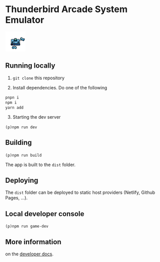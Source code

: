 # Thunderbird Arcade System Emulator

![Console](../assets/console.png)

## Running locally

1. `git clone` this repository

2. Install dependencies. Do one of the following
```
pnpn i
npm i
yarn add
```

3. Starting the dev server

`(p)npm run dev`

## Building

`(p)npm run build`

The app is built to the `dist` folder.

## Deploying

The `dist` folder can be deployed to static host providers (Netlify, Github Pages, ...).

## Local developer console

`(p)npm run game-dev`

## More information

on the [developer docs](https://docs.thunderbird.jomy.dev).
